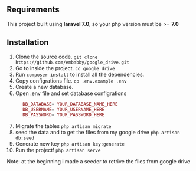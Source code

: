## Requirements
This project built using **laravel 7.0**, so your php version must be >= **7.0**

## Installation
1. Clone the source code. `git clone https://github.com/embabby/google_drive.git`
2. Go to inside the project. `cd google_drive`
3. Run `composer install` to install all the dependencies.
4. Copy configrations file. `cp .env.example .env`
5. Create a new database.
6. Open .env file and set database configrations
```php
      DB_DATABASE= YOUR_DATABASE_NAME_HERE
      DB_USERNAME= YOUR_USERNAME_HERE
      DB_PASSWORD= YOUR_PASSWORD_HERE
```
7. Migrate the tables `php artisan migrate`
8. seed the data and to get the files from my google drive `php artisan db:seed` 
9. Generate new key `php artisan key:generate`
10. Run the project! `php artisan serve`

Note: at the beginning i made a seeder to retrive the files from google drive
